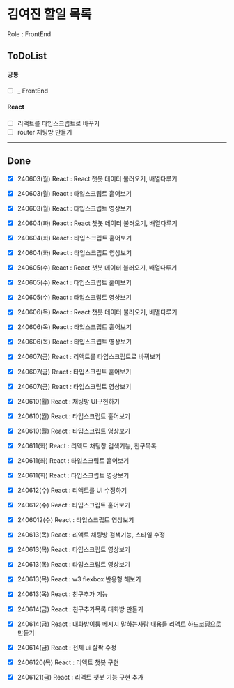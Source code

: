# 김여진 할일 목록
Role : FrontEnd

## ToDoList
#### 공통
- [ ] _ FrontEnd

#### React
- [ ] 리액트를 타입스크립트로 바꾸기
- [ ] router 채팅방 만들기

---
## Done
- [x] 240603(월) React : React 챗봇 데이터 불러오기, 배열다루기
- [x] 240603(월) React : 타입스크립트 훝어보기
- [x] 240603(월) React : 타입스크립트 영상보기
- [x] 240604(화) React : React 챗봇 데이터 불러오기, 배열다루기
- [x] 240604(화) React : 타입스크립트 훝어보기
- [x] 240604(화) React : 타입스크립트 영상보기
- [x] 240605(수) React : React 챗봇 데이터 불러오기, 배열다루기
- [x] 240605(수) React : 타입스크립트 훝어보기
- [x] 240605(수) React : 타입스크립트 영상보기
- [x] 240606(목) React : React 챗봇 데이터 불러오기, 배열다루기
- [x] 240606(목) React : 타입스크립트 훝어보기
- [x] 240606(목) React : 타입스크립트 영상보기
- [x] 240607(금) React : 리액트를 타입스크립트로 바꿔보기
- [x] 240607(금) React : 타입스크립트 훝어보기
- [x] 240607(금) React : 타입스크립트 영상보기
- [x] 240610(월) React : 채팅방 UI구현하기
- [x] 240610(월) React : 타입스크립트 훝어보기
- [x] 240610(월) React : 타입스크립트 영상보기
- [x] 240611(화) React : 리액트 채팅창 검색기능, 친구목록
- [x] 240611(화) React : 타입스크립트 훝어보기
- [x] 240611(화) React : 타입스크립트 영상보기
- [x] 240612(수) React : 리액트를 UI 수정하기
- [x] 240612(수) React : 타입스크립트 훝어보기
- [x] 2406012(수) React : 타입스크립트 영상보기
- [x] 240613(목) React : 리액트 채팅방 검색기능, 스타일 수정
- [x] 240613(목) React : 타입스크립트 영상보기
- [x] 240613(목) React : 타입스크립트 영상보기
- [x] 240613(목) React : w3 flexbox 반응형 해보기
- [x] 240613(목) React : 친구추가 기능
- [x] 240614(금) React : 친구추가목록 대화방 만들기 
- [x] 240614(금) React : 대화방이름 메시지 말하는사람 내용들 리액트 하드코딩으로 만들기
- [x] 240614(금) React : 전체 ui 살짝 수정
- [x] 2406120(목) React : 리액트 챗봇 구현
- [x] 2406121(금) React : 리액트 챗봇 기능 구현 추가


